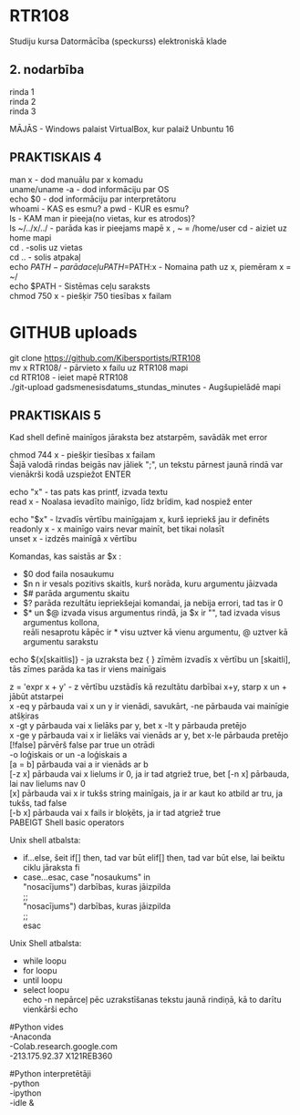# RTR108
Studiju kursa Datormācība (speckurss) elektroniskā klade
## 2. nodarbība
rinda 1  
rinda 2  
rinda 3  

MĀJĀS - Windows palaist VirtualBox, kur palaiž Unbuntu 16  

## PRAKTISKAIS 4  
man x - dod manuālu par x komadu  
uname/uname -a - dod informāciju par OS  
echo $0 - dod informāciju par interpretātoru  
whoami - KAS es esmu?  a
pwd - KUR es esmu?  
ls - KAM man ir pieeja(no vietas, kur es atrodos)?  
ls ~/../x/../ - parāda kas ir pieejams mapē x  , ~ = /home/user
cd - aiziet uz home mapi  
cd . -solis uz vietas  
cd .. - solis atpakaļ  
echo $PATH - parāda ceļu  
PATH=$PATH:x - Nomaina path uz x, piemēram x = ~/  
echo $PATH - Sistēmas ceļu saraksts  
chmod 750 x - piešķir 750 tiesības x failam  

# GITHUB uploads  
git clone https://github.com/Kibersportists/RTR108  
mv x RTR108/ - pārvieto x failu uz RTR108 mapi  
cd RTR108 - ieiet mapē RTR108  
./git-upload gadsmenesisdatums_stundas_minutes - Augšupielādē mapi  

## PRAKTISKAIS 5  
Kad shell definē mainīgos jāraksta bez atstarpēm, savādāk met error  

chmod 744 x - piešķir tiesības x failam  
Šajā valodā rindas beigās nav jāliek ";", un tekstu pārnest jaunā rindā var vienākrši kodā uzspiežot ENTER  

echo "x" - tas pats kas printf, izvada textu  
read x - Noalasa ievadīto mainīgo, līdz brīdim, kad nospiež enter  

echo "$x" - Izvadīs vērtību mainīgajam x, kurš iepriekš jau ir definēts  
readonly x - x mainīgo vairs nevar mainīt, bet tikai nolasīt  
unset x - izdzēs mainīgā x vērtību  

Komandas, kas saistās ar $x :  
- $0 dod faila nosaukumu  
- $n n ir vesals pozitivs skaitls, kurš norāda, kuru argumentu jāizvada  
- $# parāda argumentu skaitu  
- $? parāda rezultātu iepriekšejai komandai, ja nebija errori, tad tas ir 0  
- $* un $@ izvada visus argumentus rindā, ja $x ir "", tad izvada visus argumentus kollona,  
reāli nesaprotu kāpēc ir * visu uztver kā vienu argumentu, @ uztver kā argumentu sarakstu

echo ${x[skaitlis]} - ja uzraksta bez { } zīmēm izvadīs x vērtību un [skaitli], tās zīmes parāda ka tas ir viens mainīgais  

z = 'expr x + y' - z vērtību uzstādīs kā rezultātu darbībai x+y, starp x un + jābūt atstarpei  
x -eq y pārbauda vai x un y ir vienādi, savukārt, -ne pārbauda vai mainīgie atšķiras  
x -gt y pārbauda vai x lielāks par y, bet x -lt y pārbauda pretējo  
x -ge y pārbauda vai x ir lielāks vai vienāds ar y, bet x-le pārbauda pretējo  
[!false] pārvērš false par true un otrādi  
-o loģiskais or un -a loģiskais a  
[a = b] pārbauda vai a ir vienāds ar b  
[-z x] pārbauda vai x lielums ir 0, ja ir tad atgriež true, bet [-n x] pārbauda, lai nav lielums nav 0  
[x] pārbauda vai x ir tukšs string mainīgais, ja ir ar kaut ko atbild ar tru, ja tukšs, tad false  
[-b x] pārbauda vai x fails ir bloķēts, ja ir tad atgriež true  
PABEIGT Shell basic operators  

Unix shell atbalsta:  
- if...else, šeit if[] then, tad var būt elif[] then, tad var būt else, lai beiktu ciklu jāraksta fi  
- case...esac, case "nosaukums" in  
  "nosacījums") darbības, kuras jāizpilda  
  ;;  
  "nosacījums") darbības, kuras jāizpilda  
  ;;  
esac

Unix Shell atbalsta:  
- while loopu  
- for loopu  
- until loopu  
- select loopu  
echo -n nepārceļ pēc uzrakstīšanas tekstu jaunā rindiņā, kā to darītu vienkārši echo

#Python vides  
-Anaconda  
-Colab.research.google.com  
-213.175.92.37 X121REB360  

#Python interpretētāji  
-python  
-ipython  
-idle &  
